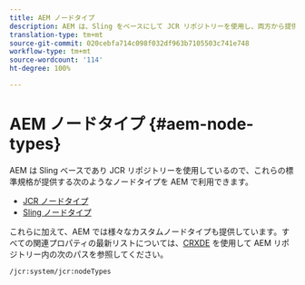 ```yaml
---
title: AEM ノードタイプ
description: AEM は、Sling をベースにして JCR リポジトリーを使用し、両方から提供されるノードタイプを使用しますが、様々な独自ノードタイプも提供しています。
translation-type: tm+mt
source-git-commit: 020cebfa714c098f032df963b7105503c741e748
workflow-type: tm+mt
source-wordcount: '114'
ht-degree: 100%

---
```



# AEM ノードタイプ {#aem-node-types}

AEM は Sling ベースであり JCR リポジトリーを使用しているので、これらの標準規格が提供する次のようなノードタイプを AEM で利用できます。

* [JCR ノードタイプ](https://docs.adobe.com/content/docs/en/spec/jcr/2.0/3_Repository_Model.html#3.1.7-Node-Types)
* [Sling ノードタイプ](https://cwiki.apache.org/confluence/display/SLING/Sling+Node+Types)

これらに加えて、AEM では様々なカスタムノードタイプも提供しています。すべての関連プロパティの最新リストについては、[CRXDE](/help/implementing/developing/tools/crxde.md) を使用して AEM リポジトリー内の次のパスを参照してください。

`/jcr:system/jcr:nodeTypes`
